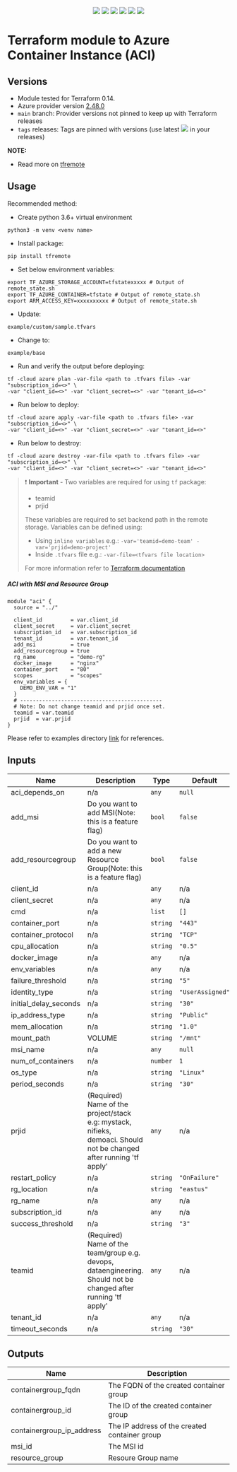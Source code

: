 <p align="center">
    <a href="https://www.apache.org/licenses/LICENSE-2.0" alt="license">
        <img src="https://img.shields.io/github/license/tomarv2/terraform-azure-role-assignment" /></a>
    <a href="https://github.com/tomarv2/terraform-azure-role-assignment/tags" alt="GitHub tag">
        <img src="https://img.shields.io/github/v/tag/tomarv2/terraform-azure-role-assignment" /></a>
    <a href="https://github.com/tomarv2/terraform-azure-role-assignment/pulse" alt="Activity">
        <img src="https://img.shields.io/github/commit-activity/m/tomarv2/terraform-azure-role-assignment" /></a>
    <a href="https://stackoverflow.com/users/6679867/tomarv2" alt="Stack Exchange reputation">
        <img src="https://img.shields.io/stackexchange/stackoverflow/r/6679867"></a>
    <a href="https://discord.gg/XH975bzN" alt="chat on Discord">
        <img src="https://img.shields.io/discord/813961944443912223?logo=discord"></a>
    <a href="https://twitter.com/intent/follow?screen_name=varuntomar2019" alt="follow on Twitter">
        <img src="https://img.shields.io/twitter/follow/varuntomar2019?style=social&logo=twitter"></a>
</p>

# Terraform module to Azure Container Instance (ACI)

## Versions

- Module tested for Terraform 0.14.
- Azure provider version [2.48.0](https://registry.terraform.io/providers/hashicorp/azurerm/latest)
- `main` branch: Provider versions not pinned to keep up with Terraform releases
- `tags` releases: Tags are pinned with versions (use latest 
        <a href="https://github.com/tomarv2/terraform-azure-role-assignment/tags" alt="GitHub tag">
        <img src="https://img.shields.io/github/v/tag/tomarv2/terraform-azure-role-assignment" /></a>
  in your releases)

**NOTE:** 

- Read more on [tfremote](https://github.com/tomarv2/tfremote)

## Usage

Recommended method:

- Create python 3.6+ virtual environment 
```
python3 -m venv <venv name>
```

- Install package:
```
pip install tfremote
```

- Set below environment variables:
```
export TF_AZURE_STORAGE_ACCOUNT=tfstatexxxxx # Output of remote_state.sh
export TF_AZURE_CONTAINER=tfstate # Output of remote_state.sh
export ARM_ACCESS_KEY=xxxxxxxxxx # Output of remote_state.sh
```  

- Update:
```
example/custom/sample.tfvars
```

- Change to: 
```
example/base
``` 

- Run and verify the output before deploying:
```
tf -cloud azure plan -var-file <path to .tfvars file> -var "subscription_id=<>" \
-var "client_id=<>" -var "client_secret=<>" -var "tenant_id=<>"
```

- Run below to deploy:
```
tf -cloud azure apply -var-file <path to .tfvars file> -var "subscription_id=<>" \
-var "client_id=<>" -var "client_secret=<>" -var "tenant_id=<>"
```

- Run below to destroy:
```
tf -cloud azure destroy -var-file <path to .tfvars file> -var "subscription_id=<>" \
-var "client_id=<>" -var "client_secret=<>" -var "tenant_id=<>"
```

> ❗️ **Important** - Two variables are required for using `tf` package:
>
> - teamid
> - prjid
>
> These variables are required to set backend path in the remote storage.
> Variables can be defined using:
>
> - Using `inline variables` e.g.: `-var='teamid=demo-team' -var='prjid=demo-project'`
> - Inside `.tfvars` file e.g.: `-var-file=<tfvars file location> `
>
> For more information refer to [Terraform documentation](https://www.terraform.io/docs/language/values/variables.html)

##### ACI with MSI and Resource Group

```
module "aci" {
  source = "../"

  client_id         = var.client_id
  client_secret     = var.client_secret
  subscription_id   = var.subscription_id
  tenant_id         = var.tenant_id
  add_msi           = true
  add_resourcegroup = true
  rg_name           = "demo-rg"
  docker_image      = "nginx"
  container_port    = "80"
  scopes            = "scopes"
  env_variables = {
    DEMO_ENV_VAR = "1"
  }
  # ---------------------------------------------
  # Note: Do not change teamid and prjid once set.
  teamid = var.teamid
  prjid  = var.prjid
}
```

Please refer to examples directory [link](examples) for references.


## Inputs

| Name | Description | Type | Default | Required |
|------|-------------|------|---------|:--------:|
| aci\_depends\_on | n/a | `any` | `null` | no |
| add\_msi | Do you want to add MSI(Note: this is a feature flag) | `bool` | `false` | no |
| add\_resourcegroup | Do you want to add a new Resource Group(Note: this is a feature flag) | `bool` | `false` | no |
| client\_id | n/a | `any` | n/a | yes |
| client\_secret | n/a | `any` | n/a | yes |
| cmd | n/a | `list` | `[]` | no |
| container\_port | n/a | `string` | `"443"` | no |
| container\_protocol | n/a | `string` | `"TCP"` | no |
| cpu\_allocation | n/a | `string` | `"0.5"` | no |
| docker\_image | n/a | `any` | n/a | yes |
| env\_variables | n/a | `any` | n/a | yes |
| failure\_threshold | n/a | `string` | `"5"` | no |
| identity\_type | n/a | `string` | `"UserAssigned"` | no |
| initial\_delay\_seconds | n/a | `string` | `"30"` | no |
| ip\_address\_type | n/a | `string` | `"Public"` | no |
| mem\_allocation | n/a | `string` | `"1.0"` | no |
| mount\_path | VOLUME | `string` | `"/mnt"` | no |
| msi\_name | n/a | `any` | `null` | no |
| num\_of\_containers | n/a | `number` | `1` | no |
| os\_type | n/a | `string` | `"Linux"` | no |
| period\_seconds | n/a | `string` | `"30"` | no |
| prjid | (Required) Name of the project/stack e.g: mystack, nifieks, demoaci. Should not be changed after running 'tf apply' | `any` | n/a | yes |
| restart\_policy | n/a | `string` | `"OnFailure"` | no |
| rg\_location | n/a | `string` | `"eastus"` | no |
| rg\_name | n/a | `any` | n/a | yes |
| subscription\_id | n/a | `any` | n/a | yes |
| success\_threshold | n/a | `string` | `"3"` | no |
| teamid | (Required) Name of the team/group e.g. devops, dataengineering. Should not be changed after running 'tf apply' | `any` | n/a | yes |
| tenant\_id | n/a | `any` | n/a | yes |
| timeout\_seconds | n/a | `string` | `"30"` | no |

## Outputs

| Name | Description |
|------|-------------|
| containergroup\_fqdn | The FQDN of the created container group |
| containergroup\_id | The ID of the created container group |
| containergroup\_ip\_address | The IP address of the created container group |
| msi\_id | The MSI id |
| resource\_group | Resoure Group name |
